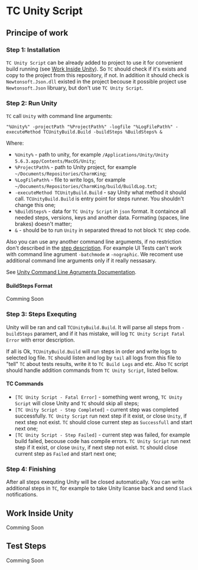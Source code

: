 TC Unity Script
====================================

Principe of work
---------------------

### Step 1: Installation ###

`TC Unity Script` can be already added to project to use it for convenient build running (see [Work Inside Unity](#work-inside-unity)). So `TC` should check if it's exists and copy to the project from this repository, if not. In addition it should check is `Newtonsoft.Json.dll` existed in the project becouse it possible project use `Newtonsoft.Json` libruary, but don't use `TC Unity Script`.


### Step 2: Run Unity ###

`TC` call `Unity` with command line arguments:
```
"%Unity%" -projectPath "%ProjectPath%" -logfile "%LogFilePath%" -executeMethod TCUnityBuild.Build -buildSteps %BuildSteps% &
```
Where:
* `%Unity%` - path to unity, for example `/Applications/Unity/Unity 5.6.3.app/Contents/MacOS/Unity`;
* `%ProjectPath%` - path to Unity project, for example `~/Documents/Repositories/CharmKing`;
* `%LogFilePath%` - file to write logs, for example `~/Documents/Repositories/CharmKing/build/BuildLog.txt`;
* `-executeMethod TCUnityBuild.Build` - say Unity what method it should call. `TCUnityBuild.Build` is entry point for steps runner. You shouldn't change this one;
* `%BuildSteps%` - data for `TC Unity Script` in `json` format. It containce all needed steps, versions, keys and another data. Formating (spaces, line brakes) doesn't matter;
* `&` - should be to run `Unity` in separated thread to not block `TC` step code. 

Also you can use any another command line arguments, if no restriction don't described in the [step description](#test-steps). For example UI Tests can't work with command line agrument `-batchmode` и `-nographic`. We recoment use additional command line arguments only if it really nessasary.

See [Unity Command Line Agruments Documentation](https://docs.unity3d.com/Manual/CommandLineArguments.html). 


#### BuildSteps Format ####

Comming Soon


### Step 3: Steps Exequting ###

Unity will be ran and call `TCUnityBuild.Build`. It will parse all steps from `-buildSteps` paramert, and if it has mistake, will log `TC Unity Script Fatal Error` with error description.

If all is Ok, `TCUnityBuild.Build` will run steps in order and write logs to selected log file. `TC` should listen and log by `tail` all logs from this file to "tell" `TC` about tests results, write it to `TC Build Logs` and etc. Also `TC` script should handle addition commands from `TC Unity Script`, listed bellow.


#### TC Commands ####

* `[TC Unity Script - Fatal Error]` - something went wrong, `TC Unity Script` will close Unity and `TC` should skip all steps;
* `[TC Unity Script - Step Completed]` - current step was completed successfully. `TC Unity Script` run next step if it exist, or close `Unity`, if next step not exist. `TC` should close current step as `Successfull` and start next one;
* `[TC Unity Script - Step Failed]` - current step was failed, for example build failed, becouse code has compile errors. `TC Unity Script` run next step if it exist, or close `Unity`, if next step not exist. `TC` should close current step as `Failed` and start next one;


### Step 4: Finishing ###

After all steps exequting Unity will be closed automatically. You can write additional steps in `TC`, for example to take Unity licanse back and send `Slack` notifications.


Work Inside Unity
---------------------

Comming Soon


Test Steps
---------------------

Comming Soon

